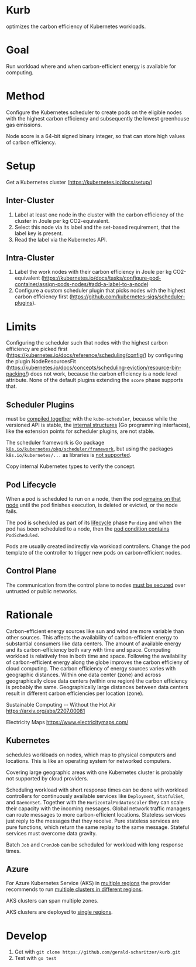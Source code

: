 # Kurb

optimizes the carbon efficiency of Kubernetes workloads.

# Goal

Run workload where and when carbon-efficient energy is available for computing.

# Method

Configure the Kubernetes scheduler to create pods on the eligible nodes with the highest carbon efficiency and subsequently the lowest greenhouse gas emissions.

Node score is a 64-bit signed binary integer, so that can store high values of carbon efficiency.

# Setup

Get a Kubernetes cluster (https://kubernetes.io/docs/setup/)

## Inter-Cluster

1. Label at least one node in the cluster with the carbon efficiency of the cluster in Joule per kg CO2-equivalent.
2. Select this node via its label and the set-based requirement, that the label key is present.
3. Read the label via the Kubernetes API.

## Intra-Cluster

1. Label the work nodes with their carbon efficiency in Joule per kg CO2-equivalent (https://kubernetes.io/docs/tasks/configure-pod-container/assign-pods-nodes/#add-a-label-to-a-node)
2. Configure a custom scheduler plugin that picks nodes with the highest carbon efficiency first (https://github.com/kubernetes-sigs/scheduler-plugins).

# Limits

Configuring the scheduler such that nodes with the highest carbon efficiency are picked first (https://kubernetes.io/docs/reference/scheduling/config/) by configuring the plugin NodeResourcesFit (https://kubernetes.io/docs/concepts/scheduling-eviction/resource-bin-packing/) does not work, because the carbon efficiency is a node level attribute.
None of the default plugins extending the `score` phase supports that.

## Scheduler Plugins

must be [compiled together](https://github.com/kubernetes/kubernetes#to-start-using-k8s) with the `kube-scheduler`,
because while the versioned API is stable,
the [internal structures](https://github.com/kubernetes/community/blob/master/contributors/devel/sig-architecture/api_changes.md#so-you-want-to-change-the-api) (Go programming interfaces),
like the extension points for scheduler plugins,
are not stable.

The scheduler framework is Go package [`k8s.io/kubernetes/pkg/scheduler/framework`](https://pkg.go.dev/k8s.io/kubernetes/pkg/scheduler/framework), but using the packages `k8s.io/kubernetes/...` as libraries is [not supported](https://github.com/kubernetes/kubernetes/tree/master#to-start-using-k8s).

Copy internal Kubernetes types to verify the concept.

## Pod Lifecycle

When a pod is scheduled to run on a node, then the pod [remains on that node](https://kubernetes.io/docs/concepts/workloads/pods/#working-with-pods)
until the pod finishes execution, is deleted or evicted, or the node fails.

The pod is scheduled as part of its [lifecycle](https://kubernetes.io/docs/concepts/workloads/pods/pod-lifecycle/#pod-phase) phase `Pending`
and when the pod has been scheduled to a node,
then the [pod condition contains](https://kubernetes.io/docs/concepts/workloads/pods/pod-lifecycle/#pod-conditions) `PodScheduled`.

Pods are usually created indirectly via workload controllers.
Change the pod template of the controller to trigger new pods on carbon-efficient nodes.

## Control Plane

The communication from the control plane to nodes [must be secured](https://kubernetes.io/docs/concepts/architecture/control-plane-node-communication/#control-plane-to-node) over untrusted or public networks.

# Rationale

Carbon-efficient energy sources like sun and wind are more variable than other sources.
This affects the availability of carbon-efficient energy to substantial consumers like data centers.
The amount of available energy and its carbon-efficiency both vary with time and space.
Computing workload is relatively free in both time and space.
Following the availability of carbon-efficient energy along the globe improves the carbon efficieny of cloud computing.
The carbon efficiency of energy sources varies with geographic distances.
Within one data center (zone) and across geographically close data centers (within one region) the carbon efficiency is probably the same.
Geographically large distances between data centers result in different carbon efficiencies per location (zone).

Sustainable Computing -- Without the Hot Air
https://arxiv.org/abs/2207.00081

Electricity Maps
https://www.electricitymaps.com/

## Kubernetes

schedules workloads on nodes, which map to physical computers and locations.
This is like an operating system for networked computers.

Covering large geographic areas with one Kubernetes cluster is probably not supported by cloud providers.

Scheduling workload with short response times can be done with workload controllers for continuously available services like `Deployment`, `StatfulSet`, and `DaemonSet`.
Together with the `HorizontalPodAutoscaler` they can scale their capacity with the incoming messages.
Global network traffic managers can route messages to more carbon-efficient locations.
Stateless services just reply to the messages that they receive.
Pure stateless services are pure functions, which return the same replay to the same message.
Stateful services must overcome data gravity.

Batch `Job` and `CronJob` can be scheduled for workload with long response times.

## Azure

For Azure Kubernetes Service (AKS) in [multiple regions](https://learn.microsoft.com/en-us/azure/architecture/reference-architectures/containers/aks/baseline-aks#multiple-regions)
the provider recommends to run [multiple clusters in different regions](https://learn.microsoft.com/en-us/azure/architecture/reference-architectures/containers/aks-multi-region/aks-multi-cluster).

AKS clusters can span multiple zones.

AKS clusters are deployed to [single regions](https://learn.microsoft.com/en-us/azure/aks/operator-best-practices-multi-region#plan-for-multiregion-deployment).

# Develop

1. Get with `git clone https://github.com/gerald-scharitzer/kurb.git`
2. Test with `go test`

